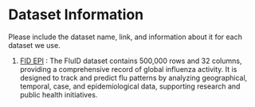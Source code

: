 # Dataset Information

Please include the dataset name, link, and information about it for each dataset we use.

1. [FID EPI](https://xmart-api-public.who.int/FLUMART/VIW_FID_EPI?$format=csv) : The FluID dataset contains 500,000 rows and 32 columns, providing a comprehensive record of global influenza activity. It is designed to track and predict flu patterns by analyzing geographical, temporal, case, and epidemiological data, supporting research and public health initiatives.
